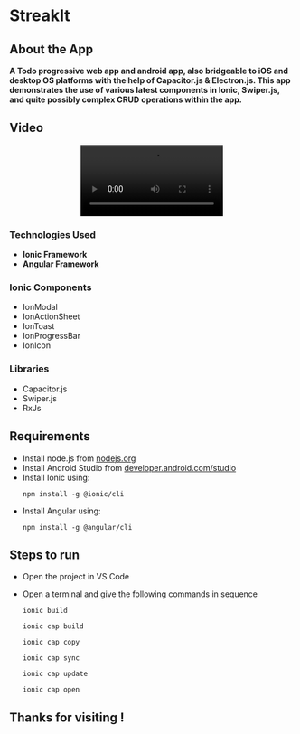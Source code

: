 # StreakIt

## About the App

**A Todo progressive web app and android app, also bridgeable to iOS and desktop OS platforms with the help of Capacitor.js & Electron.js. This app demonstrates the use of various latest components in Ionic, Swiper.js, and quite possibly complex CRUD operations within the app.**

## Video

<div align="center">
<video controls autoplay width="50%" src="https://github.com/user-attachments/assets/528fc6ed-ec0d-4020-8807-1c79b3ef512e"></video>
</div>

### Technologies Used

- **Ionic Framework**
- **Angular Framework**

### Ionic Components

- IonModal
- IonActionSheet
- IonToast
- IonProgressBar
- IonIcon

### Libraries

- Capacitor.js
- Swiper.js
- RxJs

## Requirements

- Install node.js from [nodejs.org](https://nodejs.org/en)
- Install Android Studio from [developer.android.com/studio](https://developer.android.com/studio)
- Install Ionic using:
  ```
  npm install -g @ionic/cli
  ```
- Install Angular using:
  ```
  npm install -g @angular/cli
  ```
  
## Steps to run

- Open the project in VS Code <br />
- Open a terminal and give the following commands in sequence
  
  ```
  ionic build
  ```
  ```
  ionic cap build
  ```
  ```
  ionic cap copy
  ```
  ```
  ionic cap sync
  ``` 
  ```
  ionic cap update
  ```
  ```
  ionic cap open
  ```


  
## Thanks for visiting !

